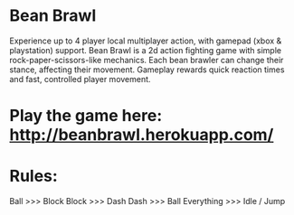 # Bean Brawl

Experience up to 4 player local multiplayer action, with gamepad (xbox & playstation) support. Bean Brawl is a 2d action fighting game with simple rock-paper-scissors-like mechanics. Each bean brawler can change their stance, affecting their movement. Gameplay rewards quick reaction times and fast, controlled player movement. 


# Play the game here: http://beanbrawl.herokuapp.com/

# Rules:
Ball >>> Block
Block >>> Dash
Dash >>> Ball
Everything >>> Idle / Jump

